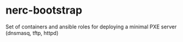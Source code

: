# nerc-bootstrap

Set of containers and ansible roles for deploying a minimal PXE server
(dnsmasq, tftp, httpd)
